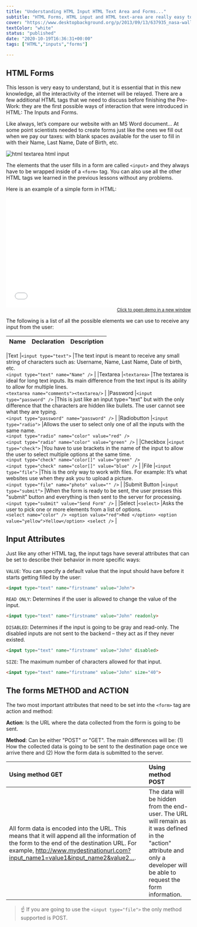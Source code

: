 ```yaml
---
title: "Understanding HTML Input HTML Text Area and Forms..."
subtitle: "HTML Forms, HTML input and HTML text-area are really easy to understand, and they are the ONLY way to make interactive websites without AJAX. These very basic concepts represent 90% of everything you will ever need to know about forms ."
cover: "https://www.desktopbackground.org/p/2013/09/13/637935_nasa-wallpapers_1600x1200_h.jpg"
textColor: "white"
status: "published"
date: "2020-10-19T16:36:31+00:00"
tags: ["HTML","inputs","forms"]

---
```


## HTML Forms


This lesson is very easy to understand, but it is essential that in this new knowledge, all the interactivity of the internet will be relayed.  There are a few additional HTML tags that we need to discuss before finishing the Pre-Work: they are the first possible ways of interaction that were introduced in HTML: The Inputs and Forms.

Like always, let’s compare our website with an MS Word document… At some point scientists needed to create forms just like the ones we fill out when we pay our taxes: with blank spaces available for the user to fill in with their Name, Last Name, Date of Birth, etc.

![html textarea html input](https://github.com/breatheco-de/content/blob/master/src/assets/images/12ff6e40-706f-47ff-9ada-53dada968eaf.png?raw=true)

The elements that the user fills in a form are called `<input>` and they always have to be wrapped inside of a `<form>` tag. You can also use all the other HTML tags we learned in the previous lessons without any problems.

Here is an example of a simple form in HTML:

<iframe width="100%" height="300" src="//jsfiddle.net/BreatheCode/L62c4yud/1/embedded/html,result/" allowfullscreen="allowfullscreen" allowpaymentrequest frameborder="0"></iframe>

<div align="right"><small><a href="//jsfiddle.net/BreatheCode/L62c4yud/1/embedded/html,result/">Click to open demo in a new window</a></small></div>

The following is a list of all the possible elements we can use to receive any input from the user:

|**Name**   |**Declaration**   |**Description**   |
|:----------|:-----------------|:-----------------|

<!-- I'm editing the closing <textarea> tag in line 35 & 36, and removing "/>" inside <texteare> tag in line 35, remove extra name property on line 35 (name="coments"), remove closing <textearea/> tag after the input in line 35 -->
|Text       |`<input type="text">`   |The text input is meant to receive any small string of characters such as: Username, Name, Last Name, Date of birth, etc.<br>`<input type="text" name="Name" />`   |
|Textarea   |`<textarea>`   |The textarea is ideal for long text inputs. Its main difference from the text input is its ability to allow for multiple lines.<br>`<textarea name="comments"><textarea/>`   |
|Password   |`<input type="password" />`   |This is just like an input type="text" but with the only difference that the characters are hidden like bullets. The user cannot see what they are typing.<br>`<input type="password" name="password" />`   |
|Radiobutton   |`<input type="radio">`   |Allows the user to select only one of all the inputs with the same name.<br>`<input type="radio" name="color" value="red" />` <br> `<input type="radio" name="color" value="green" />`   |
|Checkbox   |`<input type="check">`   |You have to use brackets in the name of the input to allow the user to select multiple options at the same time.<br>`<input type="check" name="color[]" value="green" />`<br> `<input type="check" name="color[]" value="blue" />`   |
|File   |`<input type="file">`   |This is the only way to work with files. For example: It’s what websites use when they ask you to upload a picture.<br>`<input type="file" name="photo" value="" />`   |
|Submit Button   |`<input type="submit">`   |When the form is ready to be sent, the user presses this "submit" button and everything is then sent to the server for processing.<br>`<input type="submit" value="Send Form" />`   |
|Select   |`<select>`   |Asks the user to pick one or more elements from a list of options.<br>`<select name="color" /> <option value="red">Red </option> <option value="yellow">Yellow</option> <select />`   |

## Input Attributes

Just like any other HTML tag, the input tags have several attributes that can be set to describe their behavior in more specific ways:

`VALUE`: You can specify a default value that the input should have before it starts getting filled by the user:

```html
<input type="text" name="firstname" value="John">
```
`READ ONLY`: Determines if the user is allowed to change the value of the input.

```html
<input type="text" name="firstname" value="John" readonly>
```

`DISABLED`: Determines if the input is going to be gray and read-only. The disabled inputs are not sent to the backend – they act as if they never existed.

```html
<input type="text" name="firstname" value="John" disabled>
```

`SIZE`: The maximum number of characters allowed for that input.

```html
<input type="text" name="firstname" value="John" size="40">
```

## The forms METHOD and ACTION


The two most important attributes that need to be set into the `<form>` tag are action and method:

**Action**: Is the URL where the data collected from the form is going to be sent.

**Method**: Can be either "POST" or "GET". The main differences will be: (1) How the collected data is going to be sent to the destination page once we arrive there and (2) How the form data is submitted to the server.

|**Using method GET**   |**Using method POST**   |
|:----------------------|:-----------------------|
|All form data is encoded into the URL. This means that it will append all the information of the form to the end of the destination URL. For example, http://www.mydestinationurl.com?input_name1=value1&input_name2&value2….   |The data will be hidden from the end-user.  The URL will remain as it was defined in the "action" attribute and only a developer will be able to request the form information.   |

> :point_up: If you are going to use the `<input type="file">` the only method supported is POST.



  		



